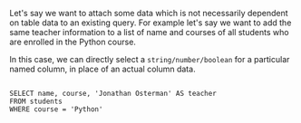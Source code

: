 Let's say we want to attach some data which is not necessarily dependent on table data to an existing query.
For example let's say we want to add the same teacher information to a list of name and courses of all students who are enrolled in the Python course.

In this case, we can directly select a `string/number/boolean` for a particular named column, in place of an actual column data.

<codeblock language="sql" dbName="students1.db" type="lesson">
<code>
SELECT name, course, 'Jonathan Osterman' AS teacher
FROM students
WHERE course = 'Python'
</code>
</codeblock>